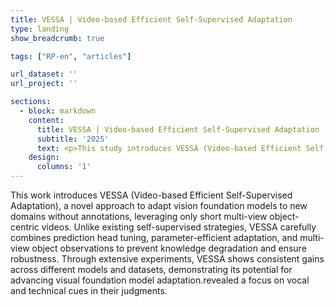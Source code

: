 ```yaml
---
title: VESSA | Video-based Efficient Self-Supervised Adaptation
type: landing
show_breadcrumb: true

tags: ["RP-en", "articles"]

url_dataset: ''
url_project: ''

sections:
  - block: markdown
    content:
      title: VESSA | Video-based Efficient Self-Supervised Adaptation
      subtitle: '2025'
      text: <p>This study introduces VESSA (Video-based Efficient Self-Supervised Adaptation), a novel approach to adapt vision foundation models to new domains without annotations, leveraging only short multi-view object-centric videos. Unlike existing self-supervised strategies, VESSA carefully combines prediction head tuning, parameter-efficient adaptation, and multi-view object observations to prevent knowledge degradation and ensure robustness. Through extensive experiments, VESSA shows consistent gains across different models and datasets, demonstrating its potential for advancing visual foundation model adaptation.
    design:
      columns: '1'
---
```


This work introduces VESSA (Video-based Efficient Self-Supervised Adaptation), a novel approach to adapt vision foundation models to new domains without annotations, leveraging only short multi-view object-centric videos. Unlike existing self-supervised strategies, VESSA carefully combines prediction head tuning, parameter-efficient adaptation, and multi-view object observations to prevent knowledge degradation and ensure robustness. Through extensive experiments, VESSA shows consistent gains across different models and datasets, demonstrating its potential for advancing visual foundation model adaptation.revealed a focus on vocal and technical cues in their judgments.

